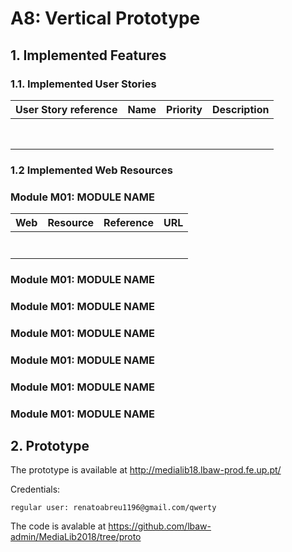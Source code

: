 # A8: Vertical Prototype


## 1. Implemented Features

### 1.1. Implemented User Stories


|   User Story reference    |   Name    |   Priority    |   Description     |
|---------------------------|-----------|---------------|-------------------|
|                           |           |               |                   |
|                           |           |               |                   |      
|                           |           |               |                   |      
|                           |           |               |                   |      
|                           |           |               |                   |          
|                           |           |               |                   |      
|                           |           |               |                   |      
|                           |           |               |                   |      


### 1.2 Implemented Web Resources


### Module M01: MODULE NAME

|   Web     |   Resource    |   Reference   |   URL     |
|-----------|---------------|---------------|-----------|
|           |               |               |           |
|           |               |               |           |
|           |               |               |           |
|           |               |               |           |
|           |               |               |           |
|           |               |               |           |
|           |               |               |           |



### Module M01: MODULE NAME
### Module M01: MODULE NAME
### Module M01: MODULE NAME
### Module M01: MODULE NAME
### Module M01: MODULE NAME
### Module M01: MODULE NAME



## 2. Prototype

The prototype is available at http://medialib18.lbaw-prod.fe.up.pt/

Credentials:

    regular user: renatoabreu1196@gmail.com/qwerty

The code is avalable at https://github.com/lbaw-admin/MediaLib2018/tree/proto 


